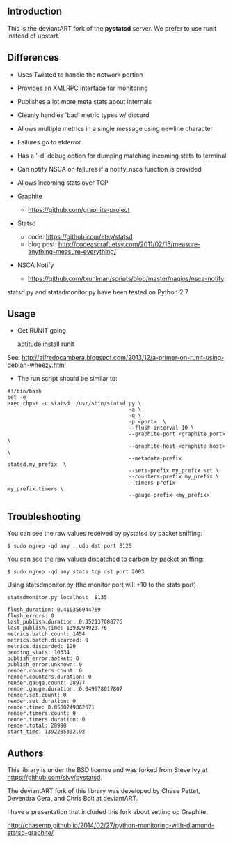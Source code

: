 Introduction
------------

This is the deviantART fork of the **pystatsd** server.  We prefer to use runit instead of upstart.


Differences
------------
* Uses Twisted to handle the network portion
* Provides an XMLRPC interface for monitoring
* Publishes a lot more meta stats about internals
* Cleanly handles 'bad' metric types w/ discard
* Allows multiple metrics in a single message using newline character
* Failures go to stderror
* Has a '-d' debug option for dumping matching incoming stats to terminal
* Can notify NSCA on failures if a notify_nsca function is provided
* Allows incoming stats over TCP

* Graphite
    - https://github.com/graphite-project
* Statsd
    - code: https://github.com/etsy/statsd
    - blog post: http://codeascraft.etsy.com/2011/02/15/measure-anything-measure-everything/
* NSCA Notify
    - https://github.com/tkuhlman/scripts/blob/master/nagios/nsca-notify

statsd.py and statsdmonitor.py have been tested on Python 2.7.

Usage
-------------

* Get RUNIT going 

    aptitude install runit

See: http://alfredocambera.blogspot.com/2013/12/a-primer-on-runit-using-debian-wheezy.html

* The run script should be similar to:

```
#!/bin/bash
set -e
exec chpst -u statsd  /usr/sbin/statsd.py \
                                       -a \
                                       -q \
                                       -p <port>  \
                                       --flush-interval 10 \
                                       --graphite-port <graphite_port> \
                                       --graphite-host <graphite_host>  \
                                       --metadata-prefix statsd.my_prefix  \
                                       --sets-prefix my_prefix.set \
                                       --counters-prefix my_prefix \
                                       --timers-prefix my_prefix.timers \
                                       --gauge-prefix <my_prefix>
```

Troubleshooting
-------------

You can see the raw values received by pystatsd by packet sniffing:

    $ sudo ngrep -qd any . udp dst port 8125

You can see the raw values dispatched to carbon by packet sniffing:

    $ sudo ngrep -qd any stats tcp dst port 2003

Using statsdmonitor.py (the monitor port will +10 to the stats port)

    statsdmonitor.py localhost  8135

```
flush_duration: 0.410356044769
flush_errors: 0
last_publish.duration: 0.352137088776
last_publish.time: 1393294923.76
metrics.batch.count: 1454
metrics.batch.discarded: 0
metrics.discarded: 120
pending_stats: 10334
publish_error.socket: 0
publish_error.unknown: 0
render.counters.count: 0
render.counters.duration: 0
render.gauge.count: 28977
render.gauge.duration: 0.049978017807
render.set.count: 0
render.set.duration: 0
render.time: 0.0500249862671
render.timers.count: 0
render.timers.duration: 0
render.total: 28990
start_time: 1392235332.92
```

Authors
-------------

This library is under the BSD license and was forked from Steve Ivy at https://github.com/sivy/pystatsd.

The deviantART fork of this library was developed by Chase Pettet, Devendra Gera, and Chris Bolt at deviantART.

I have a presentation that included this fork about setting up Graphite.

http://chasemp.github.io/2014/02/27/python-monitoring-with-diamond-statsd-graphite/
